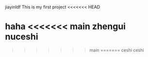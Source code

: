 jiayinldf
This is my first project
<<<<<<< HEAD

haha
<<<<<<< main
zhengui nuceshi 
=======
>>>>>>> main
=======
ceshi
>>>>>>> ceshi
